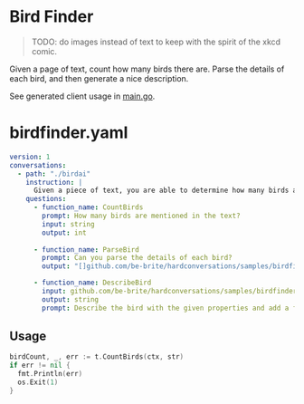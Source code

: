 # Bird Finder

> TODO: do images instead of text to keep with the spirit of the xkcd comic.

Given a page of text, count how many birds there are. Parse the details of each bird, and then generate a nice description.

See generated client usage in [main.go](https://github.com/be-brite/hardconversations/blob/main/samples/birdfinder/main.go).

# birdfinder.yaml

```yaml
version: 1
conversations:
  - path: "./birdai"
    instruction: |
      Given a piece of text, you are able to determine how many birds are mentioned in the text and describe each bird.
    questions:
      - function_name: CountBirds
        prompt: How many birds are mentioned in the text?
        input: string
        output: int
        
      - function_name: ParseBird
        prompt: Can you parse the details of each bird? 
        output: "[]github.com/be-brite/hardconversations/samples/birdfinder/bird.Bird"

      - function_name: DescribeBird 
        input: github.com/be-brite/hardconversations/samples/birdfinder/bird.Bird
        output: string
        prompt: Describe the bird with the given properties and add a fun fact (make it up if you have to)
```

## Usage
```go
birdCount, _, err := t.CountBirds(ctx, str)
if err != nil {
  fmt.Println(err)
  os.Exit(1)
}
```
